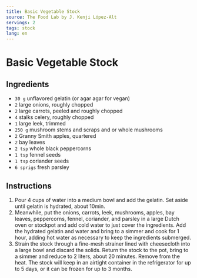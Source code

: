 ```yaml
---
title: Basic Vegetable Stock
source: The Food Lab by J. Kenji López-Alt
servings: 2
tags: stock
lang: en
---
```


# Basic Vegetable Stock

## Ingredients

- `30 g` unflavored gelatin (or agar agar for vegan)
- `2` large onions, roughly chopped
- `2` large carrots, peeled and roughly chopped
- `4` stalks celery, roughly chopped
- `1` large leek, trimmed
- `250 g` mushroom stems and scraps and or whole mushrooms
- `2` Granny Smith apples, quartered
- `2` bay leaves
- `2 tsp` whole black peppercorns
- `1 tsp` fennel seeds
- `1 tsp` coriander seeds
- `6 sprigs` fresh parsley

## Instructions

1. Pour 4 cups of water into a medium bowl and add the gelatin. Set aside until gelatin is hydrated, about 10min.
1. Meanwhile, put the onions, carrots, leek, mushrooms, apples, bay leaves, peppercorns, fennel, coriander, and parsley in a large Dutch oven or stockpot and add cold water to just cover the ingredients. Add the hydrated gelatin and water and bring to a simmer and cook for 1 hour, adding hot water as necessary to keep the ingredients submerged.
1. Strain the stock through a fine-mesh strainer lined with cheesecloth into a large bowl and discard the solids. Return the stock to the pot, bring to a simmer and reduce to 2 liters, about 20 minutes. Remove from the heat. The stock will keep in an airtight container in the refrigerator for up to 5 days, or it can be frozen for up to 3 months.
